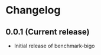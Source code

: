 Changelog
=========

0.0.1 (Current release)
-------------------------

* Initial release of benchmark-bigo
